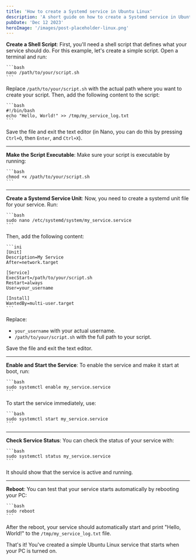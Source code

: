 ```yaml
---
title: 'How to create a Systemd service in Ubuntu Linux'
description: 'A short guide on how to create a Systemd service in Ubuntu Linux'
pubDate: 'Dec 12 2023'
heroImage: '/images/post-placeholder-linux.png'
---
```


**Create a Shell Script**: First, you'll need a shell script that defines what your service should do. For this
example, let's create a simple script. Open a terminal and run:

    ```bash
    nano /path/to/your/script.sh
    ```

Replace `/path/to/your/script.sh` with the actual path where you want to create your script. Then, add the following
content to the script:

    ```bash
    #!/bin/bash
    echo "Hello, World!" >> /tmp/my_service_log.txt
    ```

Save the file and exit the text editor (in Nano, you can do this by pressing `Ctrl+O`, then `Enter`, and `Ctrl+X`).

---

**Make the Script Executable**: Make sure your script is executable by running:

    ```bash
    chmod +x /path/to/your/script.sh
    ```

---

**Create a Systemd Service Unit**: Now, you need to create a systemd unit file for your service. Run:

    ```bash
    sudo nano /etc/systemd/system/my_service.service
    ```

Then, add the following content:

    ```ini
    [Unit]
    Description=My Service
    After=network.target

    [Service]
    ExecStart=/path/to/your/script.sh
    Restart=always
    User=your_username

    [Install]
    WantedBy=multi-user.target
    ```

Replace:

- `your_username` with your actual username.
- `/path/to/your/script.sh` with the full path to your script.

Save the file and exit the text editor.

---

**Enable and Start the Service**: To enable the service and make it start at boot, run:

    ```bash
    sudo systemctl enable my_service.service
    ```

To start the service immediately, use:

    ```bash
    sudo systemctl start my_service.service
    ```

---

**Check Service Status**: You can check the status of your service with:

    ```bash
    sudo systemctl status my_service.service
    ```

It should show that the service is active and running.

---

**Reboot**: You can test that your service starts automatically by rebooting your PC:

    ```bash
    sudo reboot
    ```

After the reboot, your service should automatically start and print "Hello, World!" to the `/tmp/my_service_log.txt`
file.

That's it! You've created a simple Ubuntu Linux service that starts when your PC is turned on.